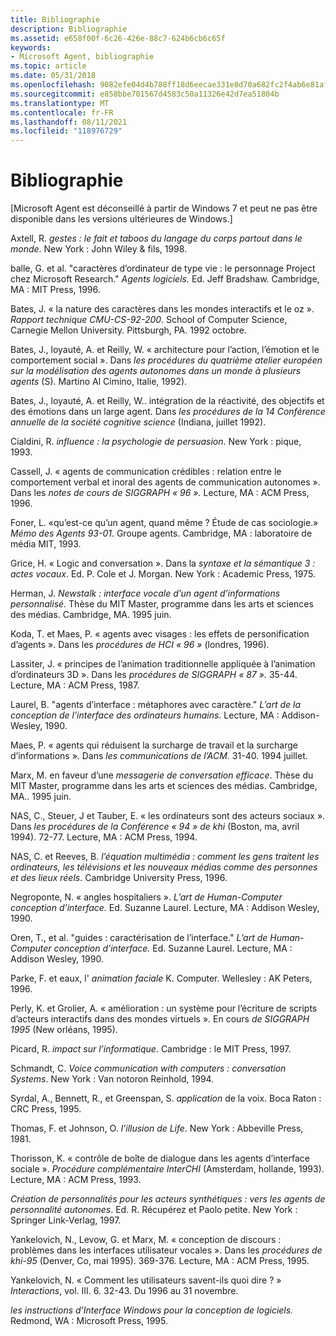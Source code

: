 ```yaml
---
title: Bibliographie
description: Bibliographie
ms.assetid: e658f00f-6c26-426e-88c7-624b6cb6c65f
keywords:
- Microsoft Agent, bibliographie
ms.topic: article
ms.date: 05/31/2018
ms.openlocfilehash: 9082efe04d4b788ff18d6eecae331e8d70a682fc2f4ab6e81af3564348b8ef8e
ms.sourcegitcommit: e858bbe701567d4583c50a11326e42d7ea51804b
ms.translationtype: MT
ms.contentlocale: fr-FR
ms.lasthandoff: 08/11/2021
ms.locfileid: "118976729"
---
```

# <a name="bibliography"></a>Bibliographie

\[Microsoft Agent est déconseillé à partir de Windows 7 et peut ne pas être disponible dans les versions ultérieures de Windows.\]

Axtell, R. *gestes : le fait et taboos du langage du corps partout dans le monde*. New York : John Wiley & fils, 1998.

balle, G. et al. "caractères d’ordinateur de type vie : le personnage Project chez Microsoft Research." *Agents logiciels.* Ed. Jeff Bradshaw. Cambridge, MA : MIT Press, 1996.

Bates, J. « la nature des caractères dans les mondes interactifs et le oz ». *Rapport technique CMU-CS-92-200*. School of Computer Science, Carnegie Mellon University. Pittsburgh, PA. 1992 octobre.

Bates, J., loyauté, A. et Reilly, W. « architecture pour l’action, l’émotion et le comportement social ». Dans *les procédures du quatrième atelier européen sur la modélisation des agents autonomes dans un monde à plusieurs agents* (S). Martino Al Cimino, Italie, 1992).

Bates, J., loyauté, A. et Reilly, W.. intégration de la réactivité, des objectifs et des émotions dans un large agent. Dans *les procédures de la 14 Conférence annuelle de la société cognitive science* (Indiana, juillet 1992).

Cialdini, R. *influence : la psychologie de persuasion*. New York : pique, 1993.

Cassell, J. « agents de communication crédibles : relation entre le comportement verbal et inoral des agents de communication autonomes ». Dans les *notes de cours de SIGGRAPH « 96 ».* Lecture, MA : ACM Press, 1996.

Foner, L. «qu’est-ce qu’un agent, quand même ? Étude de cas sociologie.» *Mémo des Agents 93-01*. Groupe agents. Cambridge, MA : laboratoire de média MIT, 1993.

Grice, H. « Logic and conversation ». Dans la *syntaxe et la sémantique 3 : actes vocaux*. Ed. P. Cole et J. Morgan. New York : Academic Press, 1975.

Herman, J. *Newstalk : interface vocale d’un agent d’informations personnalisé*. Thèse du MIT Master, programme dans les arts et sciences des médias. Cambridge, MA. 1995 juin.

Koda, T. et Maes, P. « agents avec visages : les effets de personification d’agents ». Dans les *procédures de HCI « 96 »* (londres, 1996).

Lassiter, J. « principes de l’animation traditionnelle appliquée à l’animation d’ordinateurs 3D ». Dans les *procédures de SIGGRAPH « 87 ».* 35-44. Lecture, MA : ACM Press, 1987.

Laurel, B. "agents d’interface : métaphores avec caractère." *L’art de la conception de l’interface des ordinateurs humains*. Lecture, MA : Addison-Wesley, 1990.

Maes, P. « agents qui réduisent la surcharge de travail et la surcharge d’informations ». Dans *les communications de l’ACM.* 31-40. 1994 juillet.

Marx, M. en faveur d’une *messagerie de conversation efficace*. Thèse du MIT Master, programme dans les arts et sciences des médias. Cambridge, MA.. 1995 juin.

NAS, C., Steuer, J et Tauber, E. « les ordinateurs sont des acteurs sociaux ». Dans *les procédures de la Conférence « 94 » de khi* (Boston, ma, avril 1994). 72-77. Lecture, MA : ACM Press, 1994.

NAS, C. et Reeves, B. *l’équation multimédia : comment les gens traitent les ordinateurs, les télévisions et les nouveaux médias comme des personnes et des lieux réels*. Cambridge University Press, 1996.

Negroponte, N. « angles hospitaliers ». *L’art de Human-Computer conception d’interface.* Ed. Suzanne Laurel. Lecture, MA : Addison Wesley, 1990.

Oren, T., et al. "guides : caractérisation de l’interface." *L’art de Human-Computer conception d’interface.* Ed. Suzanne Laurel. Lecture, MA : Addison Wesley, 1990.

Parke, F. et eaux, l' *animation faciale* K. Computer. Wellesley : AK Peters, 1996.

Perly, K. et Grolier, A. « amélioration : un système pour l’écriture de scripts d’acteurs interactifs dans des mondes virtuels ». En cours *de SIGGRAPH 1995* (New orléans, 1995).

Picard, R. *impact sur l’informatique*. Cambridge : le MIT Press, 1997.

Schmandt, C. *Voice communication with computers : conversation Systems*. New York : Van notoron Reinhold, 1994.

Syrdal, A., Bennett, R., et Greenspan, S. *application* de la voix. Boca Raton : CRC Press, 1995.

Thomas, F. et Johnson, O. *l’illusion de Life.* New York : Abbeville Press, 1981.

Thorisson, K. « contrôle de boîte de dialogue dans les agents d’interface sociale ». *Procédure complémentaire InterCHI* (Amsterdam, hollande, 1993). Lecture, MA : ACM Press, 1993.

*Création de personnalités pour les acteurs synthétiques : vers les agents de personnalité autonomes*. Ed. R. Récupérez et Paolo petite. New York : Springer Link-Verlag, 1997.

Yankelovich, N., Levow, G. et Marx, M. « conception de discours : problèmes dans les interfaces utilisateur vocales ». Dans les *procédures de khi-95* (Denver, Co, mai 1995). 369-376. Lecture, MA : ACM Press, 1995.

Yankelovich, N. « Comment les utilisateurs savent-ils quoi dire ? » *Interactions*, vol. III. 6. 32-43. Du 1996 au 31 novembre.

*les instructions d’Interface Windows pour la conception de logiciels.* Redmond, WA : Microsoft Press, 1995.

 

 




